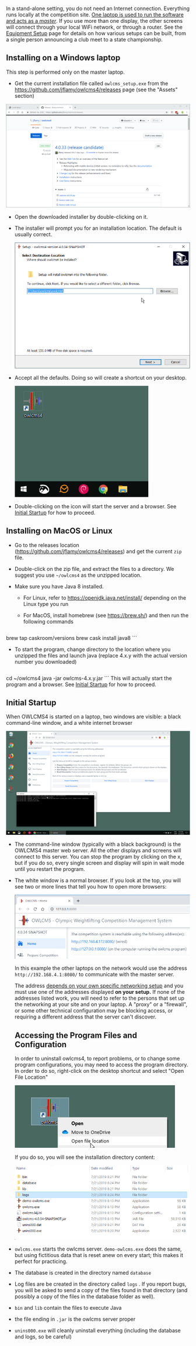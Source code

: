In a stand-alone setting, you do not need an Internet connection.  Everything runs locally at the competition site.  <u>One laptop is used to run the software and acts as a *master</u>*.  If you use more than one display, the other screens will connect through your local WiFi network, or through a router.  See the [Equipment Setup](EquipmentSetup.md) page for details on how various setups can be built, from a single person announcing a club meet to a state championship.

## Installing on a Windows laptop

This step is performed only on the master laptop.

- Get the current installation file called `owlcms_setup.exe` from the <https://github.com/jflamy/owlcms4/releases> page (see the "Assets" section)

![zip](img\LocalInstall\010_zip.png)

- Open the downloaded installer by double-clicking on it.

- The installer will prompt you for an installation location.  The default is usually correct.

  ![020_installLocation](img\LocalInstall\020_installLocation.png)

- Accept all the defaults.  Doing so will create a shortcut on your desktop.

  ![030_desktop](img\LocalInstall\030_desktop.png)

- Double-clicking on the icon will start the server and a browser. See [Initial Startup](#initial-startup) for how to proceed.

## Installing on MacOS or Linux

- Go to the releases location (https://github.com/jflamy/owlcms4/releases) and get the current `zip` file.

- Double-click on the zip file, and extract the files to a directory.  We suggest you use `~/owlcms4` as the unzipped location.

- Make sure you have Java 8 installed. 

  -  For Linux, refer to https://openjdk.java.net/install/ depending on the Linux type you run

  - For MacOS, install homebrew (see https://brew.sh/) and then run the following commands

    ```bash
brew tap caskroom/versions
brew cask install java8
    ```

- To start the program, change directory to the location where you unzipped the files and launch java (replace 4.x.y with the actual version number you downloaded)

    ```bash
cd ~/owlcms4
java -jar owlcms-4.x.y.jar
	```
This will actually start the program and a browser. See [Initial Startup](#initial-startup) for how to proceed.

## Initial Startup

When OWLCMS4 is started on a laptop, two windows are visible:  a black command-line window, and a white internet browser

![040_starting](img\LocalInstall\040_starting.png)

- The command-line window (typically with a black background) is the OWLCMS4 master web server.  All the other displays and screens will connect to this server.  You can stop the program by clicking on the x, but if you do so, every single screen and display will spin in wait mode until you restart the program.

- The white window is a normal browser.  If you look at the top, you will see two or more lines that tell you how to open more browsers:

  ![060_urls](img\LocalInstall\060_urls.png)

  In this example the other laptops on the network would use the address `http://192.168.4.1:8080/` to communicate with the master server.  

  The address <u>depends on your own specific networking setup</u> and you must use one of the addresses displayed **on your setup.**  If none of the addresses listed work, you will need to refer to the persons that set up the networking at your site and on your laptop.  A "proxy" or a "firewall", or some other technical configuration may be blocking access, or requiring a different address that the server can't discover.

  ## Accessing the Program Files and Configuration

  In order to uninstall owlcms4, to report problems, or to change some program configurations, you may need to access the program directory. In order to do so, right-click on the desktop shortcut and select "Open File Location"

  ![070_openLocation](img\LocalInstall\070_openLocation.png)

  If you do so, you will see the installation directory content:

  ![080_files](img\LocalInstall\080_files.png)

- `owlcms.exe` starts the owlcms server.  `demo-owlcms.exe` does the same, but using fictitious data that is reset anew on every start; this makes it perfect for practicing.
- The database is created in the directory named `database` 
- Log files are be created in the directory called `logs` . If you report bugs, you will be asked to send a copy of the files found in that directory (and possibly a copy of the files in the database folder as well).
- `bin` and `lib` contain the files to execute Java
- the file ending in `.jar` is the owlcms server proper
- `unins000.exe` will cleanly uninstall everything (including the database and logs, so be careful)